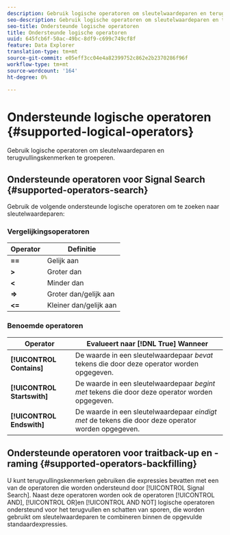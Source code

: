 ```yaml
---
description: Gebruik logische operatoren om sleutelwaardeparen en terugvullingskenmerken te groeperen.
seo-description: Gebruik logische operatoren om sleutelwaardeparen en terugvullingskenmerken te groeperen.
seo-title: Ondersteunde logische operatoren
title: Ondersteunde logische operatoren
uuid: 645fcb6f-50ac-49bc-8df9-c699c749cf8f
feature: Data Explorer
translation-type: tm+mt
source-git-commit: e05eff3cc04e4a82399752c862e2b2370286f96f
workflow-type: tm+mt
source-wordcount: '164'
ht-degree: 0%

---
```



# Ondersteunde logische operatoren {#supported-logical-operators}

Gebruik logische operatoren om sleutelwaardeparen en terugvullingskenmerken te groeperen.

## Ondersteunde operatoren voor Signal Search {#supported-operators-search}

Gebruik de volgende ondersteunde logische operatoren om te zoeken naar sleutelwaardeparen:

### Vergelijkingsoperatoren

| Operator | Definitie |
|---|---|
| **==** | Gelijk aan |
| **>** | Groter dan |
| **&lt;** | Minder dan |
| **=>** | Groter dan/gelijk aan |
| **&lt;=** | Kleiner dan/gelijk aan |

### Benoemde operatoren

| Operator | Evalueert naar [!DNL True] Wanneer |
|---|---|
| **[!UICONTROL Contains]** | De waarde in een sleutelwaardepaar *bevat* tekens die door deze operator worden opgegeven. |
| **[!UICONTROL Startswith]** | De waarde in een sleutelwaardepaar *begint met* tekens die door deze operator worden opgegeven. |
| **[!UICONTROL Endswith]** | De waarde in een sleutelwaardepaar *eindigt met* de tekens die door deze operator worden opgegeven. |

## Ondersteunde operatoren voor traitback-up en -raming {#supported-operators-backfilling}

U kunt terugvullingskenmerken gebruiken die expressies bevatten met een van de operatoren die worden ondersteund door [!UICONTROL Signal Search]. Naast deze operatoren worden ook de operatoren [!UICONTROL AND], [!UICONTROL OR]en [!UICONTROL AND NOT] logische operatoren ondersteund voor het terugvullen en schatten van sporen, die worden gebruikt om sleutelwaardeparen te combineren binnen de opgevulde standaardexpressies.